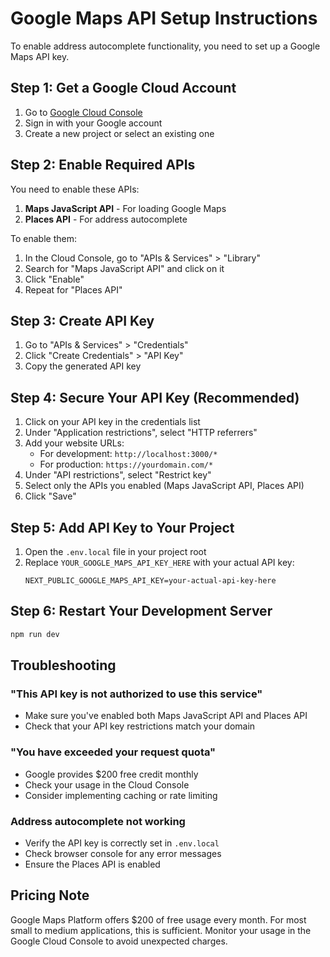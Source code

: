 # Google Maps API Setup Instructions

To enable address autocomplete functionality, you need to set up a Google Maps API key.

## Step 1: Get a Google Cloud Account
1. Go to [Google Cloud Console](https://console.cloud.google.com/)
2. Sign in with your Google account
3. Create a new project or select an existing one

## Step 2: Enable Required APIs
You need to enable these APIs:
1. **Maps JavaScript API** - For loading Google Maps
2. **Places API** - For address autocomplete

To enable them:
1. In the Cloud Console, go to "APIs & Services" > "Library"
2. Search for "Maps JavaScript API" and click on it
3. Click "Enable"
4. Repeat for "Places API"

## Step 3: Create API Key
1. Go to "APIs & Services" > "Credentials"
2. Click "Create Credentials" > "API Key"
3. Copy the generated API key

## Step 4: Secure Your API Key (Recommended)
1. Click on your API key in the credentials list
2. Under "Application restrictions", select "HTTP referrers"
3. Add your website URLs:
   - For development: `http://localhost:3000/*`
   - For production: `https://yourdomain.com/*`
4. Under "API restrictions", select "Restrict key"
5. Select only the APIs you enabled (Maps JavaScript API, Places API)
6. Click "Save"

## Step 5: Add API Key to Your Project
1. Open the `.env.local` file in your project root
2. Replace `YOUR_GOOGLE_MAPS_API_KEY_HERE` with your actual API key:
   ```
   NEXT_PUBLIC_GOOGLE_MAPS_API_KEY=your-actual-api-key-here
   ```

## Step 6: Restart Your Development Server
```bash
npm run dev
```

## Troubleshooting

### "This API key is not authorized to use this service"
- Make sure you've enabled both Maps JavaScript API and Places API
- Check that your API key restrictions match your domain

### "You have exceeded your request quota"
- Google provides $200 free credit monthly
- Check your usage in the Cloud Console
- Consider implementing caching or rate limiting

### Address autocomplete not working
- Verify the API key is correctly set in `.env.local`
- Check browser console for any error messages
- Ensure the Places API is enabled

## Pricing Note
Google Maps Platform offers $200 of free usage every month. For most small to medium applications, this is sufficient. Monitor your usage in the Google Cloud Console to avoid unexpected charges.
